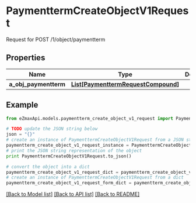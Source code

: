 # PaymenttermCreateObjectV1Request

Request for POST /1/object/paymentterm

## Properties
Name | Type | Description | Notes
------------ | ------------- | ------------- | -------------
**a_obj_paymentterm** | [**List[PaymenttermRequestCompound]**](PaymenttermRequestCompound.md) |  | 

## Example

```python
from eZmaxApi.models.paymentterm_create_object_v1_request import PaymenttermCreateObjectV1Request

# TODO update the JSON string below
json = "{}"
# create an instance of PaymenttermCreateObjectV1Request from a JSON string
paymentterm_create_object_v1_request_instance = PaymenttermCreateObjectV1Request.from_json(json)
# print the JSON string representation of the object
print PaymenttermCreateObjectV1Request.to_json()

# convert the object into a dict
paymentterm_create_object_v1_request_dict = paymentterm_create_object_v1_request_instance.to_dict()
# create an instance of PaymenttermCreateObjectV1Request from a dict
paymentterm_create_object_v1_request_form_dict = paymentterm_create_object_v1_request.from_dict(paymentterm_create_object_v1_request_dict)
```
[[Back to Model list]](../README.md#documentation-for-models) [[Back to API list]](../README.md#documentation-for-api-endpoints) [[Back to README]](../README.md)


